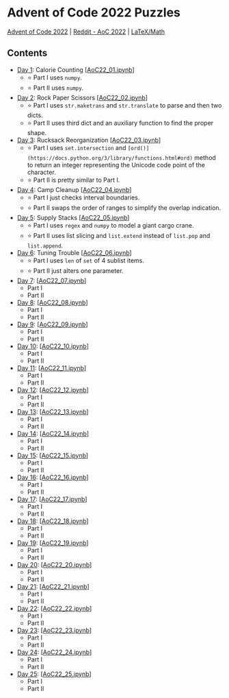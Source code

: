# Advent of Code 2022 Puzzles 
[Advent of Code 2022](https://adventofcode.com/2022) | [Reddit - AoC 2022](https://www.reddit.com/r/adventofcode/wiki/solution_megathreads/#wiki_december_2022) |
[LaTeX/Math](https://en.wikibooks.org/wiki/LaTeX/Mathematics)

## Contents 
- [Day 1](https://adventofcode.com/2022/day/1): Calorie Counting [[AoC22_01.ipynb](AoC22_01.ipynb)]
  - ⭐ Part I uses `numpy`.
  - ⭐ Part II uses `numpy`.
- [Day 2](https://adventofcode.com/2022/day/2): Rock Paper Scissors [[AoC22_02.ipynb](AoC22_02.ipynb)]
  - ⭐ Part I uses `str.maketrans` and `str.translate` to parse and then two dicts.
  - ⭐ Part II uses third dict and an auxiliary function to find the proper shape.
- [Day 3](https://adventofcode.com/2022/day/3): Rucksack Reorganization [[AoC22_03.ipynb](AoC22_03.ipynb)]
  - ⭐ Part I uses `set.intersection` and `[ord()](https://docs.python.org/3/library/functions.html#ord)` method to return an integer representing the Unicode code point of the character.
  - ⭐ Part II is pretty similar to Part I.
- [Day 4](https://adventofcode.com/2022/day/4): Camp Cleanup [[AoC22_04.ipynb](AoC22_04.ipynb)]
  - ⭐ Part I just checks interval boundaries.
  - ⭐ Part II swaps the order of ranges to simplify the overlap indication.
- [Day 5](https://adventofcode.com/2022/day/5): Supply Stacks [[AoC22_05.ipynb](AoC22_05.ipynb)]
  - ⭐ Part I uses `regex` and `numpy` to model a giant cargo crane.
  - ⭐ Part II uses list slicing and `list.extend` instead of `list.pop` and `list.append`.
- [Day 6](https://adventofcode.com/2022/day/6): Tuning Trouble [[AoC22_06.ipynb](AoC22_06.ipynb)]
  - ⭐ Part I uses `len` of `set` of 4 sublist items.
  - ⭐ Part II just alters one parameter.
- [Day 7](https://adventofcode.com/2022/day/7): [[AoC22_07.ipynb](AoC22_07.ipynb)]
  - Part I
  - Part II
- [Day 8](https://adventofcode.com/2022/day/8): [[AoC22_08.ipynb](AoC22_08.ipynb)]
  - Part I
  - Part II
- [Day 9](https://adventofcode.com/2022/day/9): [[AoC22_09.ipynb](AoC22_09.ipynb)]
  - Part I
  - Part II
- [Day 10](https://adventofcode.com/2022/day/10): [[AoC22_10.ipynb](AoC22_10.ipynb)]
  - Part I
  - Part II
- [Day 11](https://adventofcode.com/2022/day/11): [[AoC22_11.ipynb](AoC22_11.ipynb)]
  - Part I
  - Part II
- [Day 12](https://adventofcode.com/2022/day/12): [[AoC22_12.ipynb](AoC22_12.ipynb)]
  - Part I
  - Part II
- [Day 13](https://adventofcode.com/2022/day/13): [[AoC22_13.ipynb](AoC22_13.ipynb)]
  - Part I
  - Part II
- [Day 14](https://adventofcode.com/2022/day/14): [[AoC22_14.ipynb](AoC22_14.ipynb)]
  - Part I
  - Part II
- [Day 15](https://adventofcode.com/2022/day/15): [[AoC22_15.ipynb](AoC22_15.ipynb)]
  - Part I
  - Part II
- [Day 16](https://adventofcode.com/2022/day/16): [[AoC22_16.ipynb](AoC22_16.ipynb)]
  - Part I
  - Part II
- [Day 17](https://adventofcode.com/2022/day/17): [[AoC22_17.ipynb](AoC22_17.ipynb)]
  - Part I
  - Part II
- [Day 18](https://adventofcode.com/2022/day/18): [[AoC22_18.ipynb](AoC22_18.ipynb)]
  - Part I
  - Part II
- [Day 19](https://adventofcode.com/2022/day/19): [[AoC22_19.ipynb](AoC22_19.ipynb)]
  - Part I
  - Part II
- [Day 20](https://adventofcode.com/2022/day/20): [[AoC22_20.ipynb](AoC22_20.ipynb)]
  - Part I
  - Part II
- [Day 21](https://adventofcode.com/2022/day/21): [[AoC22_21.ipynb](AoC22_21.ipynb)]
  - Part I
  - Part II
- [Day 22](https://adventofcode.com/2022/day/22): [[AoC22_22.ipynb](AoC22_22.ipynb)]
  - Part I
  - Part II
- [Day 23](https://adventofcode.com/2022/day/23): [[AoC22_23.ipynb](AoC22_23.ipynb)]
  - Part I
  - Part II
- [Day 24](https://adventofcode.com/2022/day/24): [[AoC22_24.ipynb](AoC22_24.ipynb)]
  - Part I
  - Part II
- [Day 25](https://adventofcode.com/2022/day/25): [[AoC22_25.ipynb](AoC22_25.ipynb)]
  - Part I
  - Part II
